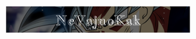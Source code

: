 [![Header](https://github.com/NeVajnoKak/iOS-beginner-part/blob/d8093891c5a61193aec277b6101c600135d22e70/assets/header.png)](https://www.youtube.com/watch?v=HLHJFICvytI)
